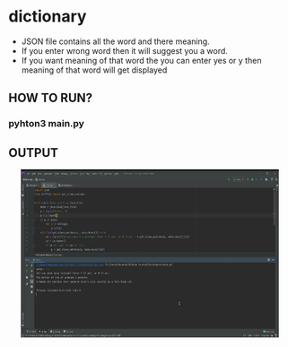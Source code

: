 # dictionary
* JSON file contains all the word and there meaning.
* If you enter wrong word then it will suggest you a word.
* If you want meaning of that word the you can enter yes or y then meaning of that word will get displayed
## HOW TO RUN?
### pyhton3 main.py

## OUTPUT

<p align="center">
  <img width="460" height="300" src="Desktop_screenshot (1).png">
</p>
